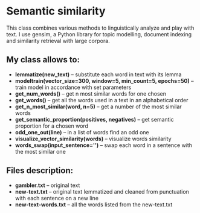 # Semantic similarity

This class combines various methods to linguistically analyze and play with text. 
I use gensim, a Python library for topic modelling, document indexing and similarity retrieval with large corpora.

## My class allows to:
* **lemmatize(new_text)** – substitute each word in text with its lemma
* **modeltrain(vector_size=300, window=5, min_count=5, epochs=50)** – train model in accordance with set parameters
* **get_num_words()** – get n most similar words for one chosen
* **get_words()** – get all the words used in a text in an alphabetical order
* **get_n_most_similar(word, n=5)** – get a number of the most similar words
* **get_semantic_proportion(positives, negatives)** – get semantic proportion for a chosen word
* **odd_one_out(line)** – in a list of words find an odd one
* **visualize_vector_similarity(words)** – visualize words similarity 
* **words_swap(input_sentence='')** – swap each word in a sentence with the most similar one

## Files description:
* **gambler.txt** – original text
* **new-text.txt** – original text lemmatized and cleaned from punctuation with each sentence on a new line
* **new-text-words.txt** – all the words listed from the new-text.txt

